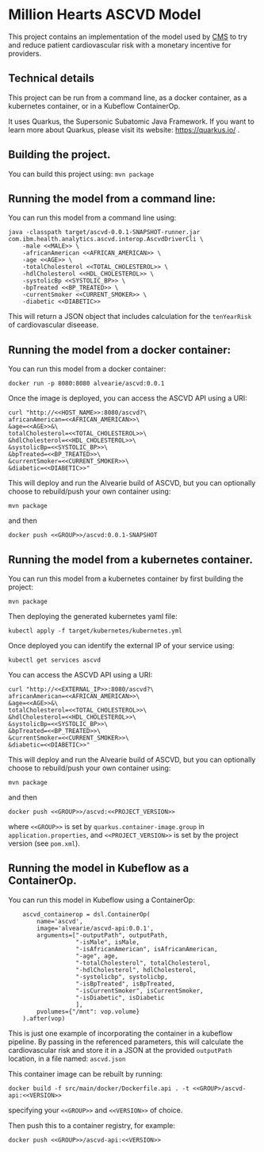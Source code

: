 # Million Hearts ASCVD Model

This project contains an implementation of the model used by [CMS](https://innovation.cms.gov/innovation-models/million-hearts-cvdrrm) to try and reduce patient cardiovascular risk with a monetary incentive for providers.  

## Technical details

This project can be run from a command line, as a docker container, as a kubernetes container, or in a Kubeflow ContainerOp.

It uses Quarkus, the Supersonic Subatomic Java Framework. If you want to learn more about Quarkus, please visit its website: https://quarkus.io/ .

## Building the project.

You can build this project using: ``mvn package``

## Running the model from a command line:

You can run this model from a command line using:

```
java -classpath target/ascvd-0.0.1-SNAPSHOT-runner.jar com.ibm.health.analytics.ascvd.interop.AscvdDriverCli \
	-male <<MALE>> \
	-africanAmerican <<AFRICAN_AMERICAN>> \
	-age <<AGE>> \
	-totalCholesterol <<TOTAL_CHOLESTEROL>> \
	-hdlCholesterol <<HDL_CHOLESTEROL>> \
	-systolicBp <<SYSTOLIC_BP>> \
	-bpTreated <<BP_TREATED>> \
	-currentSmoker <<CURRENT_SMOKER>> \
	-diabetic <<DIABETIC>>
```

This will return a JSON object that includes calculation for the `tenYearRisk` of cardiovascular diseease.

## Running the model from a docker container:

You can run this model from a docker container:

```
docker run -p 8080:8080 alvearie/ascvd:0.0.1
```

Once the image is deployed, you can access the ASCVD API using a URI:

```
curl "http://<<HOST_NAME>>:8080/ascvd?\
africanAmerican=<<AFRICAN_AMERICAN>>\
&age=<<AGE>>&\
totalCholesterol=<<TOTAL_CHOLESTEROL>>\
&hdlCholesterol=<<HDL_CHOLESTEROL>>\
&systolicBp=<<SYSTOLIC_BP>>\
&bpTreated=<<BP_TREATED>>\
&currentSmoker=<<CURRENT_SMOKER>>\
&diabetic=<<DIABETIC>>"
```

This will deploy and run the Alvearie build of ASCVD, but you can optionally choose to rebuild/push your own container using:

```
mvn package
```

and then

```
docker push <<GROUP>>/ascvd:0.0.1-SNAPSHOT
```


## Running the model from a kubernetes container.

You can run this model from a kubernetes container by first building the project:

```
mvn package
```

Then deploying the generated kubernetes yaml file:

```
kubectl apply -f target/kubernetes/kubernetes.yml
```

Once deployed you can identify the external IP of your service using: 

```
kubectl get services ascvd
```

You can access the ASCVD API using a URI:

```
curl "http://<<EXTERNAL_IP>>:8080/ascvd?\
africanAmerican=<<AFRICAN_AMERICAN>>\
&age=<<AGE>>&\
totalCholesterol=<<TOTAL_CHOLESTEROL>>\
&hdlCholesterol=<<HDL_CHOLESTEROL>>\
&systolicBp=<<SYSTOLIC_BP>>\
&bpTreated=<<BP_TREATED>>\
&currentSmoker=<<CURRENT_SMOKER>>\
&diabetic=<<DIABETIC>>"
```

This will deploy and run the Alvearie build of ASCVD, but you can optionally choose to rebuild/push your own container using:

```
mvn package
```

and then

```
docker push <<GROUP>>/ascvd:<<PROJECT_VERSION>>
```

where `<<GROUP>>` is set by `quarkus.container-image.group` in `application.properties`, and `<<PROJECT_VERSION>>` is set by the project version (see `pom.xml`).

## Running the model in Kubeflow as a ContainerOp.

You can run this model in Kubeflow using a ContainerOp:

```
    ascvd_containerop = dsl.ContainerOp(
        name='ascvd',
        image='alvearie/ascvd-api:0.0.1',
        arguments=["-outputPath", outputPath, 
                   "-isMale", isMale,
                   "-isAfricanAmerican", isAfricanAmerican,
                   "-age", age,
                   "-totalCholesterol", totalCholesterol,
                   "-hdlCholesterol", hdlCholesterol,
                   "-systolicbp", systolicbp,
                   "-isBpTreated", isBpTreated,
                   "-isCurrentSmoker", isCurrentSmoker,
                   "-isDiabetic", isDiabetic                   
                   ],
        pvolumes={"/mnt": vop.volume}
    ).after(vop)
```

This is just one example of incorporating the container in a kubeflow pipeline.  By passing in the referenced parameters, this will calculate the cardiovascular risk and store it in a JSON at the provided `outputPath` location, in a file named: `ascvd.json`

This container image can be rebuilt by running:

```
docker build -f src/main/docker/Dockerfile.api . -t <<GROUP>/ascvd-api:<<VERSION>>
```

specifying your `<<GROUP>>` and `<<VERSION>>` of choice.

Then push this to a container registry, for example:

```
docker push <<GROUP>>/ascvd-api:<<VERSION>>
```